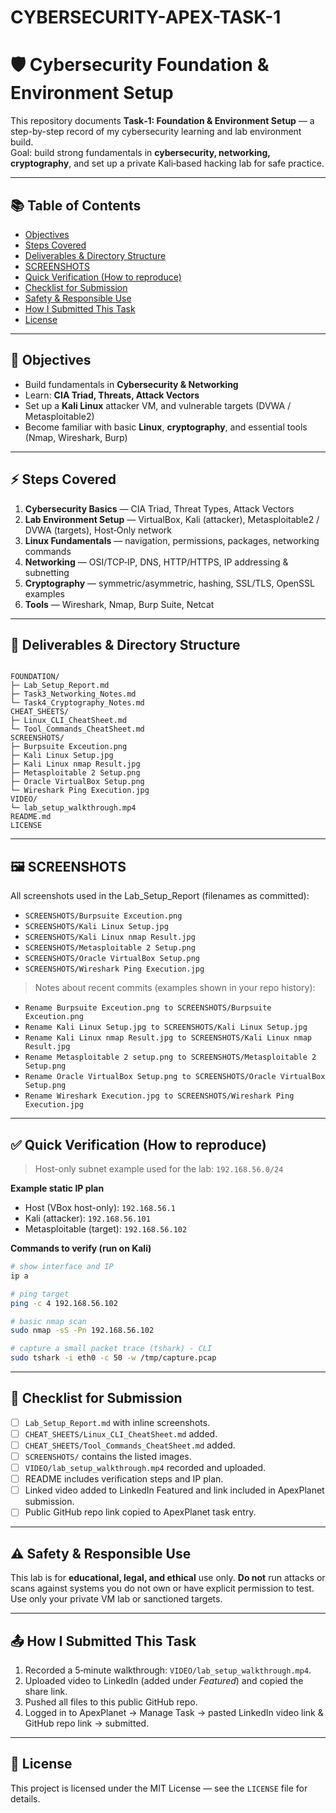 
# CYBERSECURITY-APEX-TASK-1
# 🛡️ Cybersecurity Foundation & Environment Setup

This repository documents **Task‑1: Foundation & Environment Setup** — a step-by-step record of my cybersecurity learning and lab environment build.  
Goal: build strong fundamentals in **cybersecurity, networking, cryptography**, and set up a private Kali‑based hacking lab for safe practice.

---

## 📚 Table of Contents
- [Objectives](#-objectives)  
- [Steps Covered](#-steps-covered)  
- [Deliverables & Directory Structure](#-deliverables--directory-structure)  
- [SCREENSHOTS](#-screenshots)  
- [Quick Verification (How to reproduce)](#-quick-verification-how-to-reproduce)  
- [Checklist for Submission](#-checklist-for-submission)  
- [Safety & Responsible Use](#-safety--responsible-use)  
- [How I Submitted This Task](#-how-i-submitted-this-task)  
- [License](#-license)  

---

## 📌 Objectives
- Build fundamentals in **Cybersecurity & Networking**  
- Learn: **CIA Triad, Threats, Attack Vectors**  
- Set up a **Kali Linux** attacker VM, and vulnerable targets (DVWA / Metasploitable2)  
- Become familiar with basic **Linux**, **cryptography**, and essential tools (Nmap, Wireshark, Burp)

---

## ⚡ Steps Covered
1. **Cybersecurity Basics** — CIA Triad, Threat Types, Attack Vectors  
2. **Lab Environment Setup** — VirtualBox, Kali (attacker), Metasploitable2 / DVWA (targets), Host‑Only network  
3. **Linux Fundamentals** — navigation, permissions, packages, networking commands  
4. **Networking** — OSI/TCP‑IP, DNS, HTTP/HTTPS, IP addressing & subnetting  
5. **Cryptography** — symmetric/asymmetric, hashing, SSL/TLS, OpenSSL examples  
6. **Tools** — Wireshark, Nmap, Burp Suite, Netcat

---

## 🔧 Deliverables & Directory Structure
```

FOUNDATION/
├─ Lab_Setup_Report.md
├─ Task3_Networking_Notes.md
└─ Task4_Cryptography_Notes.md
CHEAT_SHEETS/
├─ Linux_CLI_CheatSheet.md
└─ Tool_Commands_CheatSheet.md
SCREENSHOTS/
├─ Burpsuite Exceution.png
├─ Kali Linux Setup.jpg
├─ Kali Linux nmap Result.jpg
├─ Metasploitable 2 Setup.png
├─ Oracle VirtualBox Setup.png
└─ Wireshark Ping Execution.jpg
VIDEO/
└─ lab_setup_walkthrough.mp4
README.md
LICENSE

````

---

## 🖼️ SCREENSHOTS
All screenshots used in the Lab_Setup_Report (filenames as committed):

- `SCREENSHOTS/Burpsuite Exceution.png`  
- `SCREENSHOTS/Kali Linux Setup.jpg`  
- `SCREENSHOTS/Kali Linux nmap Result.jpg`  
- `SCREENSHOTS/Metasploitable 2 Setup.png`  
- `SCREENSHOTS/Oracle VirtualBox Setup.png`  
- `SCREENSHOTS/Wireshark Ping Execution.jpg`

> Notes about recent commits (examples shown in your repo history):
- `Rename Burpsuite Exceution.png to SCREENSHOTS/Burpsuite Exceution.png`  
- `Rename Kali Linux Setup.jpg to SCREENSHOTS/Kali Linux Setup.jpg`  
- `Rename Kali Linux nmap Result.jpg to SCREENSHOTS/Kali Linux nmap Result.jpg`  
- `Rename Metasploitable 2 setup.png to SCREENSHOTS/Metasploitable 2 Setup.png`  
- `Rename Oracle VirtualBox Setup.png to SCREENSHOTS/Oracle VirtualBox Setup.png`  
- `Rename Wireshark Execution.jpg to SCREENSHOTS/Wireshark Ping Execution.jpg`

---

## ✅ Quick Verification (How to reproduce)
> Host-only subnet example used for the lab: `192.168.56.0/24`

**Example static IP plan**
- Host (VBox host-only): `192.168.56.1`  
- Kali (attacker): `192.168.56.101`  
- Metasploitable (target): `192.168.56.102`

**Commands to verify (run on Kali)**
```bash
# show interface and IP
ip a

# ping target
ping -c 4 192.168.56.102

# basic nmap scan
sudo nmap -sS -Pn 192.168.56.102

# capture a small packet trace (tshark) - CLI
sudo tshark -i eth0 -c 50 -w /tmp/capture.pcap
````

---

## 📝 Checklist for Submission

* [ ] `Lab_Setup_Report.md` with inline screenshots.
* [ ] `CHEAT_SHEETS/Linux_CLI_CheatSheet.md` added.
* [ ] `CHEAT_SHEETS/Tool_Commands_CheatSheet.md` added.
* [ ] `SCREENSHOTS/` contains the listed images.
* [ ] `VIDEO/lab_setup_walkthrough.mp4` recorded and uploaded.
* [ ] README includes verification steps and IP plan.
* [ ] Linked video added to LinkedIn Featured and link included in ApexPlanet submission.
* [ ] Public GitHub repo link copied to ApexPlanet task entry.

---

## ⚠️ Safety & Responsible Use

This lab is for **educational, legal, and ethical** use only.
**Do not** run attacks or scans against systems you do not own or have explicit permission to test. Use only your private VM lab or sanctioned targets.

---

## 📤 How I Submitted This Task

1. Recorded a 5‑minute walkthrough: `VIDEO/lab_setup_walkthrough.mp4`.
2. Uploaded video to LinkedIn (added under *Featured*) and copied the share link.
3. Pushed all files to this public GitHub repo.
4. Logged in to ApexPlanet → Manage Task → pasted LinkedIn video link & GitHub repo link → submitted.

---

## 📄 License

This project is licensed under the MIT License — see the `LICENSE` file for details.

